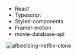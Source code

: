 - React
- Typescript
- Styled-components
- Framer-motion
- movie-database-api

![afbeelding-netflix-clone](https://user-images.githubusercontent.com/19653954/215354623-e32369d7-7fd2-43ce-933a-49e784b16040.png)
